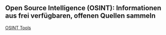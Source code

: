 ## Open Source Intelligence (OSINT): Informationen aus frei verfügbaren, offenen Quellen sammeln
[OSINT Tools](https://www.kuketz-blog.de/open-source-intelligence-osint-informationen-aus-frei-verfuegbaren-offenen-quellen-sammeln/)
